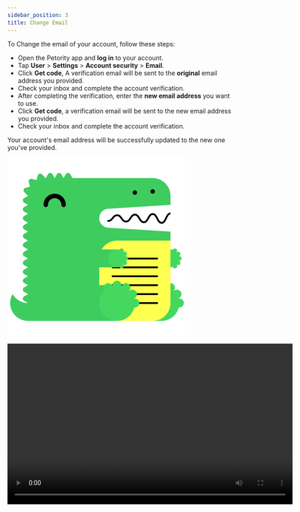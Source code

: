 ```yaml
---
sidebar_position: 3
title: Change Email
---
```


To Change the email of your account, follow these steps:

+ Open the Petority app and **log in** to your account.
+ Tap **User** > **Settings** > **Account security** > **Email**.
+ Click **Get code**, A verification email will be sent to the **original** email address you provided.
+ Check your inbox and complete the account verification.
+ After completing the verification, enter the **new email address** you want to use.
+ Click **Get code**, a verification email will be sent to the new email address you provided.
+ Check your inbox and complete the account verification.

Your account's email address will be successfully updated to the new one you've provided.

![Update email](/img/logo.svg)

<!DOCTYPE html>
<html>
<head>
  <meta charset="UTF-8">
  <title>Video Example</title>
</head>
<body>
  <div>
    <video width="640" height="360" controls>
      <source src="/img/change-email.mp4" type="video/mp4">
      Your browser does not support the video tag.
    </video>
  </div>
</body>
</html>

